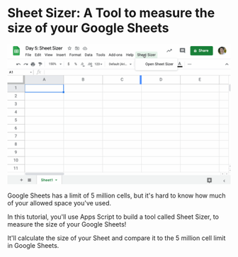 # Sheet Sizer: A Tool to measure the size of your Google Sheets

![Sheet Sizer Tool](https://github.com/benlcollins/SheetSizer/blob/main/sheetSizer.gif)

Google Sheets has a limit of 5 million cells, but it's hard to know how much of your allowed space you've used.

In this tutorial, you'll use Apps Script to build a tool called Sheet Sizer, to measure the size of your Google Sheets!

It'll calculate the size of your Sheet and compare it to the 5 million cell limit in Google Sheets.
